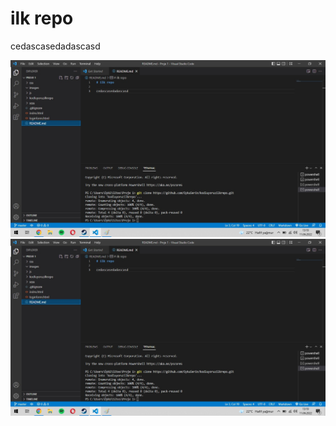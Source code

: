 # ilk repo

cedascasedadascasd

![Getting Started](./images/ilkrepo.jpg)
![Getting Started](images/ilkrepo.jpg)